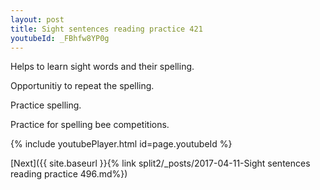 ```yaml
---
layout: post
title: Sight sentences reading practice 421
youtubeId: _FBhfw8YP0g
---
```

 
 
Helps to learn sight words and their spelling.

Opportunitiy to repeat the spelling. 

Practice spelling. 
 
Practice for spelling bee competitions. 
 
{% include youtubePlayer.html id=page.youtubeId %}
 
 

[Next]({{ site.baseurl }}{% link  split2/_posts/2017-04-11-Sight sentences reading practice 496.md%})
 
